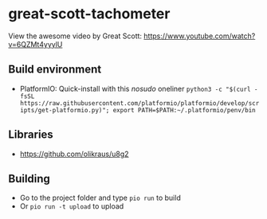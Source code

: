 # great-scott-tachometer

View the awesome video by Great Scott: https://www.youtube.com/watch?v=6QZMt4yyylU

## Build environment
 * PlatformIO: Quick-install with this *nosudo* oneliner `python3 -c "$(curl -fsSL https://raw.githubusercontent.com/platformio/platformio/develop/scripts/get-platformio.py)"; export PATH=$PATH:~/.platformio/penv/bin`

## Libraries
 * https://github.com/olikraus/u8g2

## Building
 * Go to the project folder and type `pio run` to build
 * Or `pio run -t upload` to upload
